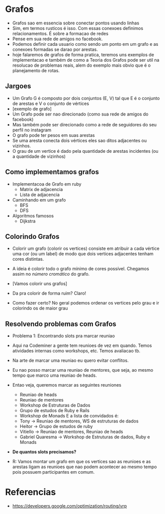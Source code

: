 # Grafos

- Grafos sao em essencia sobre conectar pontos usando linhas
- Sim, em termos rusticos é isso. Com essas conexoes definimos relacionamentos. É sobre a formacao de redes
- Pense em sua rede de amigos no facebook.
- Podemos definir cada usuario como sendo um ponto em um grafo e as conexoes formadas se darao por arestas.
- hoje falaremos de grafos de forma pratica, teremos uns exemplos de implementacao e também de como a Teoria dos Grafos
    pode ser util na resolucao de problemas reais, alem do exemplo mais obvio que é o planejamento de rotas.

## Jargoes

- Um Grafo G é composto por dois conjuntos (E, V) tal que E é o conjunto de arestas e V o conjunto de vértices
- [exemplo de grafo]
- Um Grafo pode ser nao direcionado (como sua rede de amigos do facebook)
- Mas também pode ser direcionado como a rede de seguidores do seu perfil no instagram
- O grafo pode ter pesos em suas arestas
- Se uma aresta conecta dois vértices eles sao ditos adjacentes ou vizinhos.
- O grau de um vertice é dado pela quantidade de arestas incidentes (ou a quantidade de vizinhos)

## Como implementamos grafos

- Implementacoa de Grafo em ruby
    - Matrix de adjacencia
    - Lista de adjacencia
- Caminhando em um grafo
    - BFS
    - DFS
- Algoritmos famosos
    - Dijkstra

## Colorindo Grafos

- Colorir um grafo (colorir os vertices) consiste em atribuir a cada vértice uma cor (ou um label) de modo que dois
    vertices adjacentes tenham cores distintas.
- A ideia é colorir todo o grafo mínimo de cores possível. Chegamos assim no _número cromático_ do grafo.

- [Vamos colorir uns grafos]

- Da pra colorir de forma ruim? Claro!
- Como fazer certo? No geral podemos ordenar os vertices pelo grau e ir colorindo os de maior grau

## Resolvendo problemas com Grafos

- Problema 1: Encontrando slots pra marcar reuniao
- Aqui na Codeminer a gente tem reunioes de vez em quando. Temos atividades internas como workshops, etc. Temos avaliacao tb.
- Na arte de marcar uma reuniao eu quero evitar conflitos.
- Eu nao posso marcar uma reuniao de mentores, que seja, ao mesmo tempo que marco uma reuniao de heads.
- Entao veja, queremos marcar as seguintes reuniones
    - Reuniao de heads
    - Reuniao de mentores
    - Workshop de Estruturas de Dados
    - Grupo de estudos de Ruby e Rails
    - Workshop de Monads
E a lista de convidados é:
    - Tony -> Reuniao de mentores, WS de estruturas de dados
    - Heitor -> Grupo de estudos de ruby
    - Vitiello -> Reuniao de mentores, Reuniao de heads
    - Gabriel Quaresma -> Workshop de Estruturas de dados, Ruby e Monads
- **De quantos slots precisamos?**

- R: Vamos montar um grafo em que os vertices sao as reunioes e as arestas ligam as reunioes que nao podem acontecer ao
    mesmo tempo pois possuem participantes em comum.

# Referencias
- https://developers.google.com/optimization/routing/vrp
